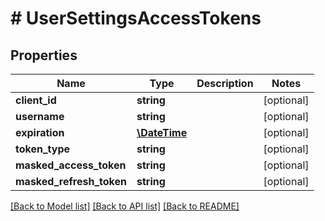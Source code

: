 # # UserSettingsAccessTokens

## Properties

Name | Type | Description | Notes
------------ | ------------- | ------------- | -------------
**client_id** | **string** |  | [optional]
**username** | **string** |  | [optional]
**expiration** | [**\DateTime**](\DateTime.md) |  | [optional]
**token_type** | **string** |  | [optional]
**masked_access_token** | **string** |  | [optional]
**masked_refresh_token** | **string** |  | [optional]

[[Back to Model list]](../../README.md#models) [[Back to API list]](../../README.md#endpoints) [[Back to README]](../../README.md)
